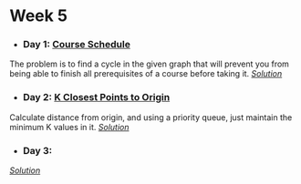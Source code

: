 # Week 5

* ### Day 1: [Course Schedule](https://leetcode.com/explore/featured/card/may-leetcoding-challenge/538/week-5-may-29th-may-31st/3344/)
The problem is to find a cycle in the given graph that will prevent you from being able to finish all prerequisites of a course before taking it.
[*Solution*](course_schedule.c++)

* ### Day 2: [K Closest Points to Origin](https://leetcode.com/explore/featured/card/may-leetcoding-challenge/538/week-5-may-29th-may-31st/3345/)
Calculate distance from origin, and using a priority queue, just maintain the minimum K values in it.
[*Solution*](k_closest_points_to_origin.c++)

* ### Day 3: []()

[*Solution*]()
